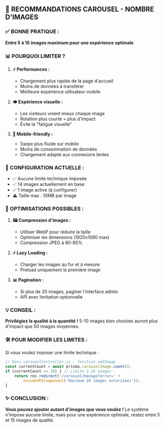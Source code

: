 ## 🎯 RECOMMANDATIONS CAROUSEL - NOMBRE D'IMAGES

### ✅ BONNE PRATIQUE :
**Entre 5 à 15 images maximum pour une expérience optimale**

### 📊 POURQUOI LIMITER ?

1. **⚡ Performances :**
   - Chargement plus rapide de la page d'accueil
   - Moins de données à transférer
   - Meilleure expérience utilisateur mobile

2. **👁️ Expérience visuelle :**
   - Les visiteurs voient mieux chaque image
   - Rotation plus courte = plus d'impact
   - Évite la "fatigue visuelle"

3. **📱 Mobile-friendly :**
   - Swipe plus fluide sur mobile
   - Moins de consommation de données
   - Chargement adapté aux connexions lentes

### 🔧 CONFIGURATION ACTUELLE :
- ✅ Aucune limite technique imposée
- ✅ 14 images actuellement en base
- ✅ 1 image active (à configurer)
- ⚠️ Taille max : 10MB par image

### 🚀 OPTIMISATIONS POSSIBLES :

1. **🖼️ Compression d'images :**
   - Utiliser WebP pour réduire la taille
   - Optimiser les dimensions (1920x1080 max)
   - Compression JPEG à 80-85%

2. **⚡ Lazy Loading :**
   - Charger les images au fur et à mesure
   - Preload uniquement la première image

3. **📊 Pagination :**
   - Si plus de 20 images, paginer l'interface admin
   - API avec limitation optionnelle

### 💡 CONSEIL :
**Privilégiez la qualité à la quantité !** 
5-10 images bien choisies auront plus d'impact que 50 images moyennes.

### 🛠️ POUR MODIFIER LES LIMITES :

Si vous voulez imposer une limite technique :

```javascript
// Dans carouselController.js - fonction addImage
const currentCount = await prisma.carouselImage.count();
if (currentCount >= 20) { // Limite à 20 images
    return res.redirect('/carousel/manage?error=' + 
        encodeURIComponent('Maximum 20 images autorisées'));
}
```

### ✨ CONCLUSION :
**Vous pouvez ajouter autant d'images que vous voulez !** 
Le système n'impose aucune limite, mais pour une expérience optimale, 
restez entre 5 et 15 images de qualité.
